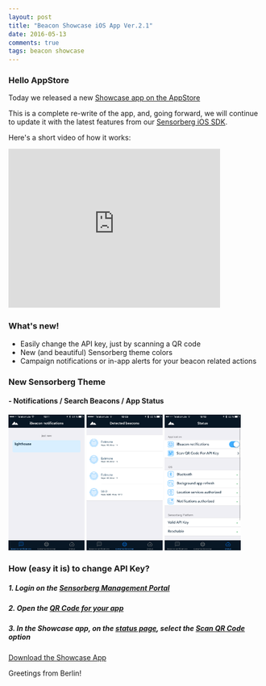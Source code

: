 ```yaml
---
layout: post
title: "Beacon Showcase iOS App Ver.2.1"
date: 2016-05-13
comments: true
tags: beacon showcase
---
```


### **Hello AppStore**

Today we released a new [Showcase app on the AppStore](https://itunes.apple.com/de/app/beacon-showcase/id1115128115?mt=8)

This is a complete re-write of the app, and, going forward, we will continue to update it with the latest features from our [Sensorberg iOS SDK](https://github.com/sensorberg-dev/ios-sdk).

Here's a short video of how it works:

<iframe width="420" height="315" src="https://www.youtube.com/embed/gBkjVnd5lEU" frameborder="0" allowfullscreen></iframe>


### What's new!

- Easily change the API key, just by scanning a QR code
- New (and beautiful) Sensorberg theme colors
- Campaign notifications or in-app alerts for your beacon related actions

### New Sensorberg Theme

#### - Notifications / Search Beacons / App Status

<p>
  <a href="/images/showcase-screen-notification.png"><img src="/images/showcase-screen-notification.png" alt="Fired Notifications Screen" style="width:30%"></a>
  <a href="/images/showcase-screen-detected-beacons.png"><img src="/images/showcase-screen-detected-beacons.png" alt="Scanning for beacons" style="width:30%"></a>
  <a href="/images/showcase-screen-status.png"><img src="/images/showcase-screen-status.png" alt="Status" style="width:30%"></a>
</p>

### How (easy it is) to change API Key?

##### 1. Login on the [Sensorberg Management Portal](https://manage.sensorberg.com/#/applications)

##### 2. Open the [QR Code for your app](/images/show-APIKey-QRCode.png)

##### 3. In the Showcase app, on the [status page](/images/showcase-select-status-item.png), select the [Scan QR Code](/images/showcase-screen-select-scanner.png) option

[Download the Showcase App](https://itunes.apple.com/de/app/beacon-showcase/id1115128115?mt=8)

Greetings from Berlin!